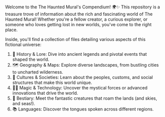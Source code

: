 Welcome to the The Haunted Mural's Compendium! 🌍✨ This repository is a treasure trove of information about the rich and fascinating world of The Haunted Mural! Whether you're a fellow creator, a curious explorer, or someone who loves getting lost in new worlds, you've come to the right place. 

Inside, you'll find a collection of files detailing various aspects of this fictional universe:

1. 📜 History & Lore: Dive into ancient legends and pivotal events that shaped the world.
2. 🗺️ Geography & Maps: Explore diverse landscapes, from bustling cities to uncharted wilderness.
3. 👥 Cultures & Societies: Learn about the peoples, customs, and social structures that make this world unique.
4. 🧙‍♂️ Magic & Technology: Uncover the mystical forces or advanced innovations that drive the world.
5. 🐉 Bestiary: Meet the fantastic creatures that roam the lands (and skies, and seas!).
6. 📚 Languages: Discover the tongues spoken across different regions.

   
